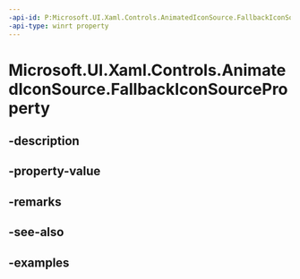 ```yaml
---
-api-id: P:Microsoft.UI.Xaml.Controls.AnimatedIconSource.FallbackIconSourceProperty
-api-type: winrt property
---
```


# Microsoft.UI.Xaml.Controls.AnimatedIconSource.FallbackIconSourceProperty

<!--
public static Windows.UI.Xaml.DependencyProperty FallbackIconSourceProperty { get; }
-->


## -description

## -property-value

## -remarks

## -see-also

## -examples


